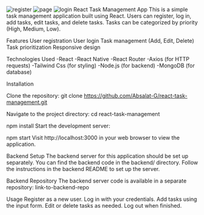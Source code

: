 ![register](https://github.com/Absalat-G/Task-management-app/assets/101639270/0356fabf-09b3-428b-aba5-161f250d6be8)
![page](https://github.com/Absalat-G/Task-management-app/assets/101639270/d88613be-7c1a-4505-b7d1-a5e080520c9a)
![login](https://github.com/Absalat-G/Task-management-app/assets/101639270/3403601c-7190-4f64-99a5-9c2697a63978)
React Task Management App
This is a simple task management application built using React. Users can register, log in, add tasks, edit tasks, and delete tasks. Tasks can be categorized by priority (High, Medium, Low).

Features
User registration
User login
Task management (Add, Edit, Delete)
Task prioritization
Responsive design

Technologies Used
-React
-React Native
-React Router
-Axios (for HTTP requests)
-Tailwind Css (for styling)
-Node.js (for backend)
-MongoDB (for database)

Installation

Clone the repository:
git clone https://github.com/Absalat-G/react-task-management.git

Navigate to the project directory:
cd react-task-management

npm install
Start the development server:

npm start
Visit http://localhost:3000 in your web browser to view the application.

Backend Setup
The backend server for this application should be set up separately. You can find the backend code in the backend/ directory. Follow the instructions in the backend README to set up the server.

Backend Repository
The backend server code is available in a separate repository: link-to-backend-repo

Usage
Register as a new user.
Log in with your credentials.
Add tasks using the input form.
Edit or delete tasks as needed.
Log out when finished.
